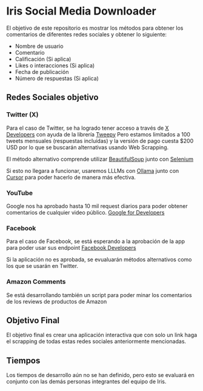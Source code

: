 # Iris Social Media Downloader

El objetivo de este repositorio es mostrar los métodos para obtener los 
comentarios de diferentes redes sociales y obtener lo siguiente:

- Nombre de usuario
- Comentario
- Calificación (Si aplica)
- Likes o interacciones (Si aplica)
- Fecha de publicación
- Número de respuestas (Si aplica)




## Redes Sociales objetivo

### Twitter (X)
Para el caso de Twitter, se ha logrado tener acceso a través de 
[X Developers](https://developer.x.com/en) con ayuda de la librería
[Tweepy](https://www.tweepy.org/)
Pero estamos limitados a 100 tweets mensuales (respuestas incluídas) y la versión
de pago cuesta $200 USD por lo que se buscarán alternativas usando Web Scrapping.

El método alternativo comprende utilizar 
[BeautifulSoup](https://pypi.org/project/beautifulsoup4/) junto con [Selenium](https://www.selenium.dev/)

Si esto no llegara a funcionar, usaremos LLLMs con 
[Ollama](https://ollama.com/) junto con [Cursor](https://www.anthropic.com/) para poder hacerlo de manera más efectiva.





### YouTube
Google nos ha aprobado hasta 10 mil request diarios para poder 
obtener comentarios de cualquier video público.
[Google for Developers](https://console.developers.google.com/)


### Facebook
Para el caso de Facebook, se está esperando a la aprobación de la app 
para poder usar sus endpoint
[Facebook Developers](https://developers.facebook.com)

Si la aplicación no es aprobada, se evualuarán métodos alternativos como los que se usarán en Twitter.

### Amazon Comments
Se está desarrollando también un script para poder minar los comentarios de los reviews de productos de Amazon

## Objetivo Final
El objetivo final es crear una aplicación interactiva que con solo un link 
haga el scrapping de todas estas redes sociales anteriormente mencionadas.
 


## Tiempos
Los tiempos de desarrollo aún no se han definido, pero esto se evaluará en conjunto con las demás personas integrantes del equipo de Iris.

